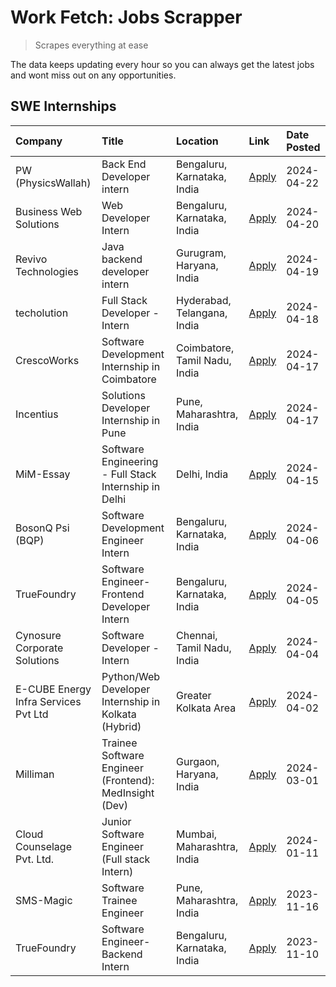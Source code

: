 # Work Fetch: Jobs Scrapper
> Scrapes everything at ease

The data keeps updating every hour so you can always get the latest jobs and wont miss out on any opportunities.

## SWE Internships
<!--START_SECTION:workfetch-->
| Company                              | Title                                                  | Location                      | Link                                                                                                                                                                                                                                                                                         | Date Posted   |
|:-------------------------------------|:-------------------------------------------------------|:------------------------------|:---------------------------------------------------------------------------------------------------------------------------------------------------------------------------------------------------------------------------------------------------------------------------------------------|:--------------|
| PW (PhysicsWallah)                   | Back End Developer intern                              | Bengaluru, Karnataka, India   | [Apply](https://in.linkedin.com/jobs/view/back-end-developer-intern-at-pw-physicswallah-3907293630?refId=hTl3AYufuI%2Bmtbn%2BJdIcHQ%3D%3D&trackingId=zOe2wX4nQ2QdLxRx97bq4w%3D%3D&position=19&pageNum=0&trk=public_jobs_jserp-result_search-card)                                            | 2024-04-22    |
| Business Web Solutions               | Web Developer Intern                                   | Bengaluru, Karnataka, India   | [Apply](https://in.linkedin.com/jobs/view/web-developer-intern-at-business-web-solutions-3906717928?refId=hTl3AYufuI%2Bmtbn%2BJdIcHQ%3D%3D&trackingId=Z64SPpRlapltSK3S5n9taw%3D%3D&position=13&pageNum=0&trk=public_jobs_jserp-result_search-card)                                           | 2024-04-20    |
| Revivo Technologies                  | Java backend developer intern                          | Gurugram, Haryana, India      | [Apply](https://in.linkedin.com/jobs/view/java-backend-developer-intern-at-revivo-technologies-3906034446?refId=hTl3AYufuI%2Bmtbn%2BJdIcHQ%3D%3D&trackingId=uysubQP1VbEkNNHnoO6Bfw%3D%3D&position=23&pageNum=0&trk=public_jobs_jserp-result_search-card)                                     | 2024-04-19    |
| techolution                          | Full Stack Developer - Intern                          | Hyderabad, Telangana, India   | [Apply](https://in.linkedin.com/jobs/view/full-stack-developer-intern-at-techolution-3904814977?refId=hTl3AYufuI%2Bmtbn%2BJdIcHQ%3D%3D&trackingId=KCxtbhiGEckzp3%2F2mVmd8g%3D%3D&position=22&pageNum=0&trk=public_jobs_jserp-result_search-card)                                             | 2024-04-18    |
| CrescoWorks                          | Software Development Internship in Coimbatore          | Coimbatore, Tamil Nadu, India | [Apply](https://in.linkedin.com/jobs/view/software-development-internship-in-coimbatore-at-crescoworks-3904327953?refId=hTl3AYufuI%2Bmtbn%2BJdIcHQ%3D%3D&trackingId=XBN5P%2F32YQOHWNPAPDN2GQ%3D%3D&position=5&pageNum=0&trk=public_jobs_jserp-result_search-card)                            | 2024-04-17    |
| Incentius                            | Solutions Developer Internship in Pune                 | Pune, Maharashtra, India      | [Apply](https://in.linkedin.com/jobs/view/solutions-developer-internship-in-pune-at-incentius-3904329499?refId=hTl3AYufuI%2Bmtbn%2BJdIcHQ%3D%3D&trackingId=b9LCcZEfGqVQhSMdGv6DSQ%3D%3D&position=12&pageNum=0&trk=public_jobs_jserp-result_search-card)                                      | 2024-04-17    |
| MiM-Essay                            | Software Engineering - Full Stack Internship in Delhi  | Delhi, India                  | [Apply](https://in.linkedin.com/jobs/view/software-engineering-full-stack-internship-in-delhi-at-mim-essay-3901647332?refId=hTl3AYufuI%2Bmtbn%2BJdIcHQ%3D%3D&trackingId=GPAeSlsRMIAYs6xelv5NyA%3D%3D&position=15&pageNum=0&trk=public_jobs_jserp-result_search-card)                         | 2024-04-15    |
| BosonQ Psi (BQP)                     | Software Development Engineer Intern                   | Bengaluru, Karnataka, India   | [Apply](https://in.linkedin.com/jobs/view/software-development-engineer-intern-at-bosonq-psi-bqp-3888328596?refId=hTl3AYufuI%2Bmtbn%2BJdIcHQ%3D%3D&trackingId=zWzuLGRM1l7ddmqujF94Pg%3D%3D&position=20&pageNum=0&trk=public_jobs_jserp-result_search-card)                                   | 2024-04-06    |
| TrueFoundry                          | Software Engineer- Frontend Developer Intern           | Bengaluru, Karnataka, India   | [Apply](https://in.linkedin.com/jobs/view/software-engineer-frontend-developer-intern-at-truefoundry-3887320206?refId=hTl3AYufuI%2Bmtbn%2BJdIcHQ%3D%3D&trackingId=CFy2MUjPgrihjm96v2JrIA%3D%3D&position=11&pageNum=0&trk=public_jobs_jserp-result_search-card)                               | 2024-04-05    |
| Cynosure Corporate Solutions         | Software Developer -Intern                             | Chennai, Tamil Nadu, India    | [Apply](https://in.linkedin.com/jobs/view/software-developer-intern-at-cynosure-corporate-solutions-3884767755?refId=hTl3AYufuI%2Bmtbn%2BJdIcHQ%3D%3D&trackingId=qMsjp%2F1lnx%2FXJ7i8C10GLQ%3D%3D&position=14&pageNum=0&trk=public_jobs_jserp-result_search-card)                            | 2024-04-04    |
| E-CUBE Energy Infra Services Pvt Ltd | Python/Web Developer Internship in Kolkata (Hybrid)    | Greater Kolkata Area          | [Apply](https://in.linkedin.com/jobs/view/python-web-developer-internship-in-kolkata-hybrid-at-e-cube-energy-infra-services-pvt-ltd-3882160442?refId=hTl3AYufuI%2Bmtbn%2BJdIcHQ%3D%3D&trackingId=SJL54gDru7kIJ2b02I8tFQ%3D%3D&position=6&pageNum=0&trk=public_jobs_jserp-result_search-card) | 2024-04-02    |
| Milliman                             | Trainee Software Engineer (Frontend): MedInsight (Dev) | Gurgaon, Haryana, India       | [Apply](https://in.linkedin.com/jobs/view/trainee-software-engineer-frontend-medinsight-dev-at-milliman-3792874280?refId=hTl3AYufuI%2Bmtbn%2BJdIcHQ%3D%3D&trackingId=ut9f492jjrfiFP7lfQ2sjg%3D%3D&position=8&pageNum=0&trk=public_jobs_jserp-result_search-card)                             | 2024-03-01    |
| Cloud Counselage Pvt. Ltd.           | Junior Software Engineer (Full stack Intern)           | Mumbai, Maharashtra, India    | [Apply](https://in.linkedin.com/jobs/view/junior-software-engineer-full-stack-intern-at-cloud-counselage-pvt-ltd-3803132814?refId=hTl3AYufuI%2Bmtbn%2BJdIcHQ%3D%3D&trackingId=R63Gd%2Ffhd1sxkZpkuafHjg%3D%3D&position=21&pageNum=0&trk=public_jobs_jserp-result_search-card)                 | 2024-01-11    |
| SMS-Magic                            | Software Trainee Engineer                              | Pune, Maharashtra, India      | [Apply](https://in.linkedin.com/jobs/view/software-trainee-engineer-at-sms-magic-3761409781?refId=hTl3AYufuI%2Bmtbn%2BJdIcHQ%3D%3D&trackingId=dRwCVE7YakIopM0Q50xpow%3D%3D&position=24&pageNum=0&trk=public_jobs_jserp-result_search-card)                                                   | 2023-11-16    |
| TrueFoundry                          | Software Engineer-Backend Intern                       | Bengaluru, Karnataka, India   | [Apply](https://in.linkedin.com/jobs/view/software-engineer-backend-intern-at-truefoundry-3779508170?refId=hTl3AYufuI%2Bmtbn%2BJdIcHQ%3D%3D&trackingId=C1DIGSeFRGs0pa%2FZcibJ%2BA%3D%3D&position=25&pageNum=0&trk=public_jobs_jserp-result_search-card)                                      | 2023-11-10    |
<!--END_SECTION:workfetch-->
